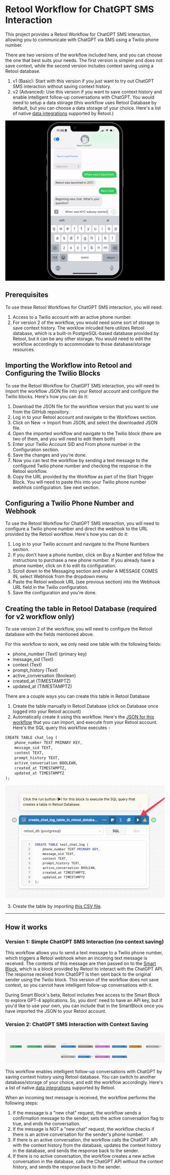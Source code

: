 # Retool Workflow for ChatGPT SMS Interaction

This project provides a Retool Workflow for ChatGPT SMS interaction, allowing you to communicate with ChatGPT via SMS using a Twilio phone number. 

There are two versions of the workflow included here, and you can choose the one that best suits your needs. The first version is simpler and does not save context, while the second version includes context saving using a Retool database.

1. v1 (Basic): Start with this version if you just want to try out ChatGPT SMS interaction without saving context history. 
2. v2 (Advanced): Use this version if you want to save context history and enable intelligent follow-up conversations with ChatGPT. You would need to setup a data storage (this workflow uses Retool Database by default, but you can choose a data storage of your choice. Here's a list of native [data integrations](https://retool.com/integrations/) supported by Retool.)

![Alt text](/assets/retool_workflow_chatgpt_demo.gif)

## Prerequisites

To use these Retool Workflows for ChatGPT SMS interaction, you will need:

1. Access to a Twilio account with an active phone number.
2. For version 2 of the workflow, you would need some sort of storage to save context history. The worklow inlcuded here utilizes Retool database, which is a built-in PostgreSQL-based database provided by Retool, but it can be any other storage. You would need to edit the workflow accordingly to accommodate to those database/storage resources.


## Importing the Workflow into Retool and Configuring the Twilio Blocks
To use the Retool Workflow for ChatGPT SMS interaction, you will need to import the workflow JSON file into your Retool account and configure the Twilio blocks. Here's how you can do it:

1. Download the JSON file for the workflow version that you want to use from the GitHub repository.
2. Log in to your Retool account and navigate to the Workflows section.
3. Click on New -> Import from JSON, and select the downloaded JSON file.
4. Open the imported workflow and navigate to the Twilio block (there are two of them, and you will need to edit them both)
5. Enter your Twilio Account SID and From phone number in the Configuration section.
6. Save the changes and you're done.
7. Now you can test the workflow by sending a text message to the configured Twilio phone number and checking the response in the Retool workflow.
8. Copy the URL provided by the Workflow as part of the Start Trigger Block. You will need to paste this into your Twilio phone number webhhok configuration. See next section. 

## Configuring a Twilio Phone Number and Webhook
To use the Retool Workflow for ChatGPT SMS interaction, you will need to configure a Twilio phone number and direct the webhook to the URL provided by the Retool workflow. Here's how you can do it:

1. Log in to your Twilio account and navigate to the Phone Numbers section.
2. If you don't have a phone number, click on Buy a Number and follow the instructions to purchase a new phone number. If you already have a phone number, click on it to edit its configuration.
3. Scroll down to the Messaging section and under A MESSAGE COMES IN, select Webhook from the dropdown menu
4. Paste the Retool webook URL (see previous section) into the Webhook URL field in the Twilio configuration.
5. Save the configuration and you're done.

## Creating the table in Retool Database (required for v2 workflow only)
To use version 2 of the workflow, you will need to configure the Retool database with the fields mentioned above. 

For this workflow to work, we only need one table with the following fields:

- phone_number  (Text) (primary key)
- message_sid (Text)
- context (Text)
- prompt_history (Text)
- active_conversation (Boolean) 
- created_at (TIMESTAMPTZ)
- updated_at (TIMESTAMPTZ)

There are a couple ways you can create this table in Retool Database

1. Create the table manually in Retool Database (click on Database once logged into your Retool account)
2. Automatically create it using this workflow. Here's the [JSON for this workflow](https://github.com/ajot/retool_chatgpt_twilio_workflow/blob/main/sql_query_to_create_chat_log_table_in_retool_database.json) that you can import, and execute from your Retool account. Here's the SQL query this workflow executes -

```
CREATE TABLE chat_log (
    phone_number TEXT PRIMARY KEY,
    message_sid TEXT,
    context TEXT,
    prompt_history TEXT,
    active_conversation BOOLEAN,
    created_at TIMESTAMPTZ,
    updated_at TIMESTAMPTZ
);
```
![Alt text](https://github.com/ajot/retool_chatgpt_twilio_workflow/blob/main/CleanShot%202023-04-28%20at%2009.29.41.png)

3. Create the table by importing [this CSV file](https://github.com/ajot/retool_chatgpt_twilio_workflow/blob/main/retool_chatgpt_log_database_template.csv).

---

## How it works

### Version 1: Simple ChatGPT SMS Interaction (no context saving)
This workflow allows you to send a text message to a Twilio phone number, which triggers a Retool webhook when an incoming text message is received. The contents of this message are then passed on to the [Smart Block](https://retool.com/blog/gpt4-in-retool), which is a block provided by Retool to interact with the ChatGPT API. The response received from ChatGPT is then sent back to the original sender using the Twilio block. This version of the workflow does not save context, so you cannot have intelligent follow-up conversations with it.

During Smart Block's beta, Retool includes free access to the Smart Block to explore GPT-4 applications. So, you dont' need to have an API key, but if you'd like to use your own, you can include that in the SmartBlock once you have imported the JSON to your Retool account.


### Version 2: ChatGPT SMS Interaction with Context Saving


![Alt text](/assets/workflow_canvas.png)

This workflow enables intelligent follow-up conversations with ChatGPT by saving context history using Retool database. You can switch to another database/storage of your choice, and edit the workflow accordingly. Here's a list of native [data integrations](https://retool.com/integrations/) supported by Retool.


When an incoming text message is received, the workflow performs the following steps:

1. If the message is a "new chat" request, the workflow sends a confirmation message to the sender, sets the active conversation flag to true, and ends the conversation.
2. If the message is NOT a "new chat" request, the workflow checks if there is an active conversation for the sender's phone number.
3. If there is an active conversation, the workflow calls the ChatGPT API with the context history from the database, updates the context history in the database, and sends the response back to the sender.
4. If there is no active conversation, the workflow creates a new active conversation in the database, calls the ChatGPT API without the context history, and sends the response back to the sender.


